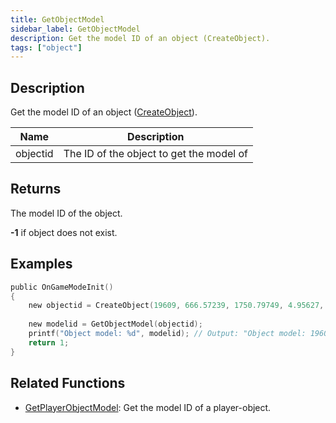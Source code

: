```yaml
---
title: GetObjectModel
sidebar_label: GetObjectModel
description: Get the model ID of an object (CreateObject).
tags: ["object"]
---
```


<VersionWarn version='SA-MP 0.3.7' />

## Description

Get the model ID of an object ([CreateObject](CreateObject)).

| Name     | Description                              |
| -------- | ---------------------------------------- |
| objectid | The ID of the object to get the model of |

## Returns

The model ID of the object.

**-1** if object does not exist.

## Examples

```c
public OnGameModeInit()
{
    new objectid = CreateObject(19609, 666.57239, 1750.79749, 4.95627,   0.00000, 0.00000, -156.00000);
    
    new modelid = GetObjectModel(objectid);
    printf("Object model: %d", modelid); // Output: "Object model: 19609"
    return 1;
}
```

## Related Functions

- [GetPlayerObjectModel](GetPlayerObjectModel): Get the model ID of a player-object.
